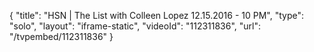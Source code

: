{
    "title": "HSN | The List with Colleen Lopez 12.15.2016 - 10 PM",
    "type": "solo",
    "layout": "iframe-static",
    "videoId": "112311836",
    "url": "\/tvpembed\/112311836"
}